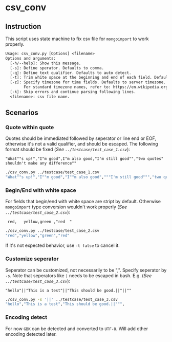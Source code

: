 # csv_conv

## Instruction

This script uses state machine to fix csv file for `mongoimport` to work properly.

```txt
Usage: csv_conv.py [Options] <filename>
Options and arguments:
  [-h/--help]: Show this message.
  [-s]: Define sperator. Defaults to comma.
  [-q]: Define text qualifier. Defaults to auto detect.
  [-t]: Trim white space at the beginning and end of each field. Defaults to double quote.
  [-z]: Specify timezone for time fields. Defaults to server timezone. Can also be Asia/Chongqing etc.
        For standard timezone names, refer to: https://en.wikipedia.org/wiki/List_of_tz_database_time_zones
  [-k]: Skip errors and continue parsing following lines.
  <filename>: csv file name.
```

## Scenarios

### Quote within quote

Quotes should be immediated followed by seperator or line end or EOF, otherwise it's not a valid qualifier, and should be escaped. The following format should be fixed (_See `../testcase/test_case_1.csv`_):

```csv
"What""s up!","I"m good",I"m also good,"I'm still good"","two quotes" shouldn't make any difference""
```

```bash
./csv_conv.py ../testcase/test_case_1.csv
"What""s up!","I""m good","I""m also good","""I'm still good""","two quotes"" shouldn't make any difference"""
```

### Begin/End with white space

For fields that begin/end with white space are stript by default. Otherwise `mongoimport` type conversion wouldn't work properly (_See `../testcase/test_case_2.csv`_):

```csv
 red,	yellow,green ,"red	"
 ```

```bash
./csv_conv.py ../testcase/test_case_2.csv
"red","yellow","green","red"
```

If it's not expected behavior, use `-t false` to cancel it.

### Customize seperator

Seperator can be customized, not necessarily to be ",". Specify seperator by `-s`. Note that seperators like `|` needs to be escaped in bash. E.g. (_See `../testcase/test_case_3.csv`_):

```csv
"hello"||"This is a test"||"This should be good.||"||""
```

```bash
./csv_conv.py -s '||' ../testcase/test_case_3.csv
"hello","This is a test","This should be good.||""",
```

### Encoding detect

For now `GBK` can be detected and converted to `UTF-8`. Will add other encoding detected later.
